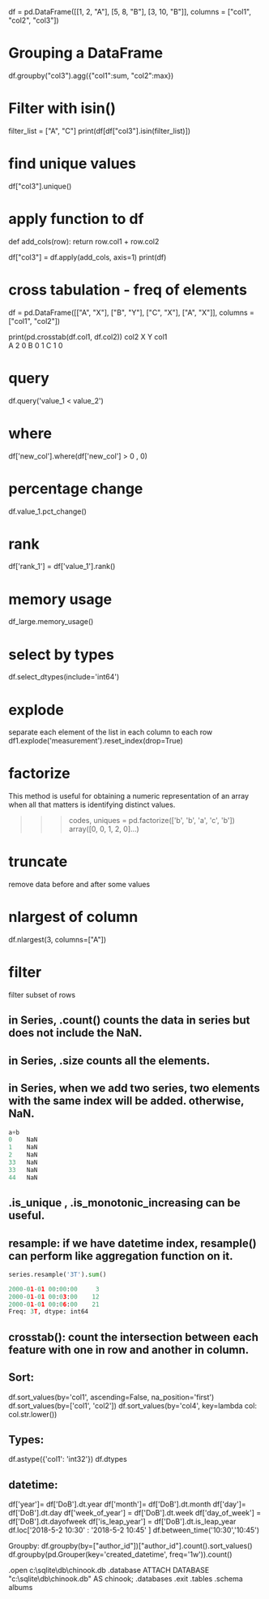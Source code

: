 df = pd.DataFrame([[1, 2,  "A"], 
                   [5, 8,  "B"], 
                   [3, 10, "B"]], 
                  columns = ["col1", "col2", "col3"])
                  
                  
# Grouping a DataFrame

df.groupby("col3").agg({"col1":sum, "col2":max})


# Filter with isin()

filter_list = ["A", "C"]
print(df[df["col3"].isin(filter_list)])


# find unique values

df["col3"].unique()


# apply function to df
def add_cols(row):
    return row.col1 + row.col2
                  
df["col3"] = df.apply(add_cols, axis=1)
print(df)



# cross tabulation - freq of elements

df = pd.DataFrame([["A", "X"], 
                   ["B", "Y"], 
                   ["C", "X"],
                   ["A", "X"]], 
                  columns = ["col1", "col2"])

print(pd.crosstab(df.col1, df.col2))
col2  X  Y
col1      
A     2  0
B     0  1
C     1  0


# query
df.query('value_1 < value_2')


# where
df['new_col'].where(df['new_col'] > 0 , 0)

# percentage change
df.value_1.pct_change()

# rank
df['rank_1'] = df['value_1'].rank()

# memory usage
df_large.memory_usage()

# select by types
df.select_dtypes(include='int64')

# explode
separate each element of the list in each column to each row
df1.explode('measurement').reset_index(drop=True)

# factorize
This method is useful for obtaining a numeric representation of an array when all that matters is identifying distinct values. 
>>> codes, uniques = pd.factorize(['b', 'b', 'a', 'c', 'b'])
array([0, 0, 1, 2, 0]...)


# truncate
remove data before and after some values


# nlargest of column
df.nlargest(3, columns=["A"])

# filter
filter subset of rows

## in Series, .count() counts the data in series but does not include the NaN.

## in Series, .size counts all the elements.

## in Series, when we add two series, two elements with the same index will be added. otherwise, NaN.
```python
a+b
0    NaN
1    NaN
2    NaN
33   NaN
33   NaN
44   NaN
```

## .is_unique , .is_monotonic_increasing can be useful.

## resample: if we have datetime index, resample() can perform like aggregation function on it.

```python
series.resample('3T').sum()

2000-01-01 00:00:00     3
2000-01-01 00:03:00    12
2000-01-01 00:06:00    21
Freq: 3T, dtype: int64
```

## crosstab(): count the intersection between each feature with one in row and another in column.


## Sort:
df.sort_values(by='col1', ascending=False, na_position='first')
df.sort_values(by=['col1', 'col2'])
df.sort_values(by='col4', key=lambda col: col.str.lower())

## Types:
df.astype({'col1': 'int32'})
df.dtypes

## datetime:
df['year']= df['DoB'].dt.year
df['month']= df['DoB'].dt.month
df['day']= df['DoB'].dt.day
df['week_of_year'] = df['DoB'].dt.week
df['day_of_week'] = df['DoB'].dt.dayofweek
df['is_leap_year'] = df['DoB'].dt.is_leap_year
df.loc['2018-5-2 10:30' : '2018-5-2 10:45' ]
df.between_time('10:30','10:45')


Groupby:
df.groupby(by=["author_id"])["author_id"].count().sort_values()
df.groupby(pd.Grouper(key='created_datetime', freq='1w')).count()


.open c:\sqlite\db\chinook.db
.database
ATTACH DATABASE "c:\sqlite\db\chinook.db" AS chinook;
.databases
.exit
.tables
.schema albums

